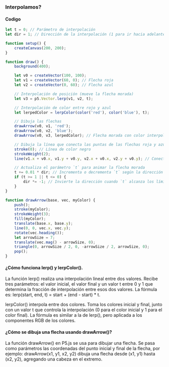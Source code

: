 ### Interpolamos?
#### Codigo
``` js
let t = 0; // Parámetro de interpolación
let dir = 1; // Dirección de la interpolación (1 para ir hacia adelante, -1 para ir hacia atrás)

function setup() {
    createCanvas(200, 200);
}

function draw() {
    background(400);

    let v0 = createVector(100, 100);
    let v1 = createVector(60, 0); // Flecha roja
    let v2 = createVector(0, 60); // Flecha azul

    // Interpolación de posición (mueve la flecha morada)
    let v3 = p5.Vector.lerp(v1, v2, t);

    // Interpolación de color entre rojo y azul
    let lerpedColor = lerpColor(color('red'), color('blue'), t);

    // Dibuja las flechas
    drawArrow(v0, v1, 'red');
    drawArrow(v0, v2, 'blue');
    drawArrow(v0, v3, lerpedColor); // Flecha morada con color interpolado

    // Dibuja la línea que conecta las puntas de las flechas roja y azul
    stroke(0); // Línea de color negro
    strokeWeight(2);
    line(v1.x + v0.x, v1.y + v0.y, v2.x + v0.x, v2.y + v0.y); // Conecta las puntas de las flechas

    // Actualiza el parámetro `t` para animar la flecha morada
    t += 0.01 * dir; // Incrementa o decrementa `t` según la dirección
    if (t >= 1 || t <= 0) {
        dir *= -1; // Invierte la dirección cuando `t` alcanza los límites
    }
}

function drawArrow(base, vec, myColor) {
    push();
    stroke(myColor);
    strokeWeight(3);
    fill(myColor);
    translate(base.x, base.y);
    line(0, 0, vec.x, vec.y);
    rotate(vec.heading());
    let arrowSize = 7;
    translate(vec.mag() - arrowSize, 0);
    triangle(0, arrowSize / 2, 0, -arrowSize / 2, arrowSize, 0);
    pop();
}

```

#### ¿Cómo funciona lerp() y lerpColor().
La función lerp() realiza una interpolación lineal entre dos valores. Recibe tres parámetros: el valor inicial, el valor final y un valor t entre 0 y 1 que determina la fracción de interpolación entre esos dos valores. La fórmula es:
lerp(start, end, t) = start + (end - start) * t.

lerpColor() interpola entre dos colores. Toma los colores inicial y final, junto con un valor t que controla la interpolación (0 para el color inicial y 1 para el color final). La fórmula es similar a la de lerp(), pero aplicada a los componentes RGB de los colores.
#### ¿Cómo se dibuja una flecha usando drawArrow()?
La función drawArrow() en P5.js se usa para dibujar una flecha. Se pasa como parámetros las coordenadas del punto inicial y final de la flecha, por ejemplo:
drawArrow(x1, y1, x2, y2) dibuja una flecha desde (x1, y1) hasta (x2, y2), agregando una cabeza en el extremo.
